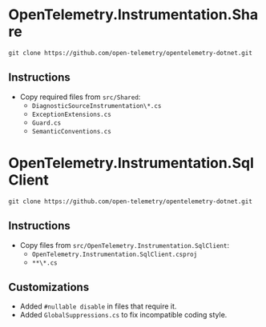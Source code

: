 # OpenTelemetry.Instrumentation.Share

```
git clone https://github.com/open-telemetry/opentelemetry-dotnet.git
```

## Instructions

- Copy required files from `src/Shared`:
    - `DiagnosticSourceInstrumentation\*.cs`
    - `ExceptionExtensions.cs`
    - `Guard.cs`
    - `SemanticConventions.cs`

# OpenTelemetry.Instrumentation.SqlClient

```
git clone https://github.com/open-telemetry/opentelemetry-dotnet.git
```

## Instructions

- Copy files from `src/OpenTelemetry.Instrumentation.SqlClient`:
    - `OpenTelemetry.Instrumentation.SqlClient.csproj`
    - `**\*.cs`

## Customizations

- Added `#nullable disable` in files that require it.
- Added `GlobalSuppressions.cs` to fix incompatible coding style.
